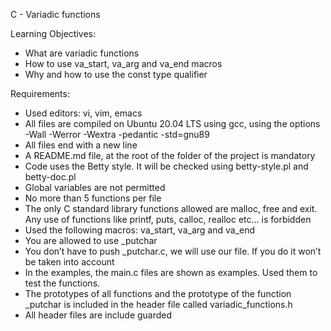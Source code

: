 C - Variadic functions

Learning Objectives:

- What are variadic functions
- How to use va_start, va_arg and va_end macros
- Why and how to use the const type qualifier

Requirements:

- Used editors: vi, vim, emacs
- All files are compiled on Ubuntu 20.04 LTS using gcc, using the options -Wall -Werror -Wextra -pedantic -std=gnu89
- All files end with a new line
- A README.md file, at the root of the folder of the project is mandatory
- Code uses the Betty style. It will be checked using betty-style.pl and betty-doc.pl
- Global variables are not permitted
- No more than 5 functions per file
- The only C standard library functions allowed are malloc, free and exit. Any use of functions like printf, puts, calloc, realloc etc… is forbidden
- Used the following macros: va_start, va_arg and va_end
- You are allowed to use _putchar
- You don’t have to push _putchar.c, we will use our file. If you do it won’t be taken into account
- In the examples, the main.c files are shown as examples. Used them to test the functions.
- The prototypes of all functions and the prototype of the function _putchar is included in the header file called variadic_functions.h
- All header files are include guarded

